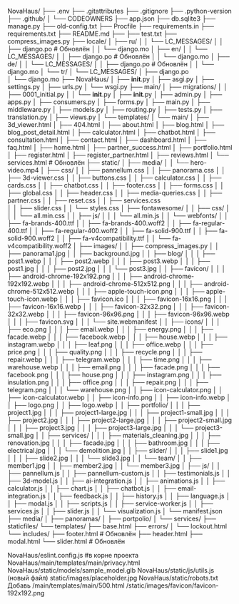 NovaHaus/
├── .env
├── .gitattributes
├── .gitignore
├── .python-version
├── .github/
│   └── CODEOWNERS
├── app.json
├── db.sqlite3
├── manage.py
├── old-config.txt
├── Procfile
├── requirements.in
├── requirements.txt
├── README.md
├── 
├── test.txt
├── compress_images.py
├── locale/
│   ├── ru/
│   │   └── LC_MESSAGES/
│   │       ├── django.po  # Обновлён
│   │       └── django.mo
│   ├── en/
│   │   └── LC_MESSAGES/
│   │       ├── django.po  # Обновлён
│   │       └── django.mo
│   ├── de/
│   │   └── LC_MESSAGES/
│   │       ├── django.po  # Обновлён
│   │       └── django.mo
│   └── tr/
│       └── LC_MESSAGES/
│           ├── django.po  
│           └── django.mo
├── NovaHaus/
│   ├── __init__.py
│   ├── asgi.py
│   ├── settings.py
│   ├── urls.py
│   └── wsgi.py
├── main/
│   ├── migrations/
│   │   ├── 0001_initial.py
│   │   └── __init__.py
│   ├── __init__.py
│   ├── admin.py
│   ├── apps.py
│   ├── consumers.py
│   ├── forms.py
│   ├── main.py
│   ├── middleware.py
│   ├── models.py
│   ├── routing.py
│   ├── tests.py
│   ├── translation.py
│   ├── views.py
│   └── templates/
│       └── main/
│           ├── 3d_viewer.html
│           ├── 404.html
│           ├── about.html
│           ├── blog.html
│           ├── blog_post_detail.html
│           ├── calculator.html
│           ├── chatbot.html
│           ├── consultation.html
│           ├── contact.html
│           ├── dashboard.html
│           ├── faq.html
│           ├── home.html
│           ├── partner_success.html
│           ├── portfolio.html
│           ├── register.html
│           ├── register_partner.html
│           ├── reviews.html
│           └── services.html  # Обновлён
├── static/
│   ├── media/
│   │   └── hero-video.mp4
│   ├── css/
│   │   ├── pannellum.css
│   │   ├── panorama.css
│   │   ├── 3d-viewer.css
│   │   ├── buttons.css
│   │   ├── calculator.css
│   │   ├── cards.css
│   │   ├── chatbot.css
│   │   ├── footer.css
│   │   ├── forms.css
│   │   ├── global.css
│   │   ├── header.css
│   │   ├── media-queries.css
│   │   ├── partner.css
│   │   ├── reset.css
│   │   ├── services.css  
│   │   ├── slider.css
│   │   └── styles.css
│   ├── fontawesome/
│   │   ├── css/
│   │   │   └── all.min.css
│   │   ├── js/
│   │   │   └── all.min.js
│   │   └── webfonts/
│   │       ├── fa-brands-400.ttf
│   │       ├── fa-brands-400.woff2
│   │       ├── fa-regular-400.ttf
│   │       ├── fa-regular-400.woff2
│   │       ├── fa-solid-900.ttf
│   │       ├── fa-solid-900.woff2
│   │       ├── fa-v4compatibility.ttf
│   │       └── fa-v4compatibility.woff2
│   ├── images/
│   │   ├── compress_images.py
│   │   ├── panorama1.jpg
│   │   ├── background.jpg
│   │   ├── blog/
│   │   │   ├── post1.webp
│   │   │   ├── post2.webp
│   │   │   ├── post3.webp
│   │   │   ├── post1.jpg
│   │   │   ├── post2.jpg
│   │   │   └── post3.jpg
│   │   ├── favicon/
│   │   │   ├── android-chrome-192x192.png
│   │   │   ├── android-chrome-192x192.webp
│   │   │   ├── android-chrome-512x512.png
│   │   │   ├── android-chrome-512x512.webp
│   │   │   ├── apple-touch-icon.png
│   │   │   ├── apple-touch-icon.webp
│   │   │   ├── favicon.ico
│   │   │   ├── favicon-16x16.png
│   │   │   ├── favicon-16x16.webp
│   │   │   ├── favicon-32x32.png
│   │   │   ├── favicon-32x32.webp
│   │   │   ├── favicon-96x96.png
│   │   │   ├── favicon-96x96.webp
│   │   │   ├── favicon.svg
│   │   │   └── site.webmanifest
│   │   ├── icons/
│   │   │   ├── eco.png
│   │   │   ├── email.webp
│   │   │   ├── energy.png
│   │   │   ├── facade.webp
│   │   │   ├── facebook.webp
│   │   │   ├── house.webp
│   │   │   ├── instagram.webp
│   │   │   ├── leaf.png
│   │   │   ├── office.webp
│   │   │   ├── price.png
│   │   │   ├── quality.png
│   │   │   ├── recycle.png
│   │   │   ├── repair.webp
│   │   │   ├── telegram.webp
│   │   │   ├── time.png
│   │   │   ├── warehouse.webp
│   │   │   ├── email.png
│   │   │   ├── facade.png
│   │   │   ├── facebook.png
│   │   │   ├── house.png
│   │   │   ├── instagram.png
│   │   │   ├── insulation.png
│   │   │   ├── office.png
│   │   │   ├── repair.png
│   │   │   ├── telegram.png
│   │   │   └── warehouse.png
│   │   ├── icon-calculator.png
│   │   ├── icon-calculator.webp
│   │   ├── icon-info.png
│   │   ├── icon-info.webp
│   │   ├── logo.png
│   │   ├── logo.webp
│   │   ├── portfolio/
│   │   │   ├── project1.jpg
│   │   │   ├── project1-large.jpg
│   │   │   ├── project1-small.jpg
│   │   │   ├── project2.jpg
│   │   │   ├── project2-large.jpg
│   │   │   ├── project2-small.jpg
│   │   │   ├── project3.jpg
│   │   │   ├── project3-large.jpg
│   │   │   └── project3-small.jpg
│   │   ├── services/
│   │   │   ├── materials_cleaning.jpg
│   │   │   ├── renovation.jpg
│   │   │   ├── facade.jpg
│   │   │   ├── bathroom.jpg
│   │   │   ├── electrical.jpg
│   │   │   └── demolition.jpg
│   │   ├── slider/
│   │   │   ├── slide1.jpg
│   │   │   ├── slide2.jpg
│   │   │   └── slide3.jpg
│   │   └── team/
│   │       ├── member1.jpg
│   │       ├── member2.jpg
│   │       └── member3.jpg
│   ├── js/
│   │   ├── pannellum.js
│   │   ├── pannellum-custom.js
│   │   ├── testimonials.js
│   │   ├── 3d-model.js
│   │   ├── ai-integration.js
│   │   ├── animations.js
│   │   ├── calculator.js
│   │   ├── chart.js
│   │   ├── chatbot.js
│   │   ├── email-integration.js
│   │   ├── feedback.js
│   │   ├── history.js
│   │   ├── language.js
│   │   ├── modal.js
│   │   ├── scripts.js
│   │   ├── service-worker.js
│   │   ├── services.js
│   │   ├── slider.js
│   │   └── visualization.js
│   └── manifest.json
├── media/
│   ├── panoramas/
│   ├── portpolio/
│   └── services/
├── staticfiles/
└── templates/
    ├── base.html
    ├── errors/
    │   └── lockout.html
    └── includes/
        ├── footer.html  # Обновлён
        ├── header.html
        ├── modal.html
        └── slider.html  # Обновлён

NovaHaus/eslint.config.js #в корне проекта
NovaHaus/main/templates/main/privacy.html
NovaHaus/static/models/sample_model.glb
NovaHaus/static/js/utils.js (новый файл)
static/images/placeholder.jpg
NovaHaus/static/robots.txt
Добавь /main/templates/main/500.html
/static/images/favicon/favicon-192x192.png